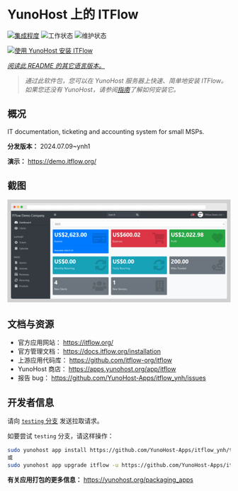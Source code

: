 <!--
注意：此 README 由 <https://github.com/YunoHost/apps/tree/master/tools/readme_generator> 自动生成
请勿手动编辑。
-->

# YunoHost 上的 ITFlow

[![集成程度](https://dash.yunohost.org/integration/itflow.svg)](https://ci-apps.yunohost.org/ci/apps/itflow/) ![工作状态](https://ci-apps.yunohost.org/ci/badges/itflow.status.svg) ![维护状态](https://ci-apps.yunohost.org/ci/badges/itflow.maintain.svg)

[![使用 YunoHost 安装 ITFlow](https://install-app.yunohost.org/install-with-yunohost.svg)](https://install-app.yunohost.org/?app=itflow)

*[阅读此 README 的其它语言版本。](./ALL_README.md)*

> *通过此软件包，您可以在 YunoHost 服务器上快速、简单地安装 ITFlow。*  
> *如果您还没有 YunoHost，请参阅[指南](https://yunohost.org/install)了解如何安装它。*

## 概况

IT documentation, ticketing and accounting system for small MSPs.

**分发版本：** 2024.07.09~ynh1

**演示：** <https://demo.itflow.org/>

## 截图

![ITFlow 的截图](./doc/screenshots/readme.gif)

## 文档与资源

- 官方应用网站： <https://itflow.org/>
- 官方管理文档： <https://docs.itflow.org/installation>
- 上游应用代码库： <https://github.com/itflow-org/itflow>
- YunoHost 商店： <https://apps.yunohost.org/app/itflow>
- 报告 bug： <https://github.com/YunoHost-Apps/itflow_ynh/issues>

## 开发者信息

请向 [`testing` 分支](https://github.com/YunoHost-Apps/itflow_ynh/tree/testing) 发送拉取请求。

如要尝试 `testing` 分支，请这样操作：

```bash
sudo yunohost app install https://github.com/YunoHost-Apps/itflow_ynh/tree/testing --debug
或
sudo yunohost app upgrade itflow -u https://github.com/YunoHost-Apps/itflow_ynh/tree/testing --debug
```

**有关应用打包的更多信息：** <https://yunohost.org/packaging_apps>

